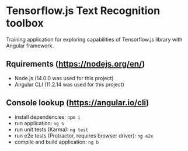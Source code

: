 # Tensorflow.js Text Recognition toolbox

Training application for exploring capabilities of Tensorflow.js library with Angular framework.

## Rquirements (https://nodejs.org/en/)
 - Node.js (14.0.0 was used for this project)
 - Angular CLI (11.2.14 was used for this project)

## Console lookup (https://angular.io/cli)
 - install dependencies: `npm i`
 - run application: `ng s`
 - run unit tests (Karma): `ng test`
 - run e2e tests (Protractor, requires browser driver): `ng e2e`
 - compile and build application: `ng b`
